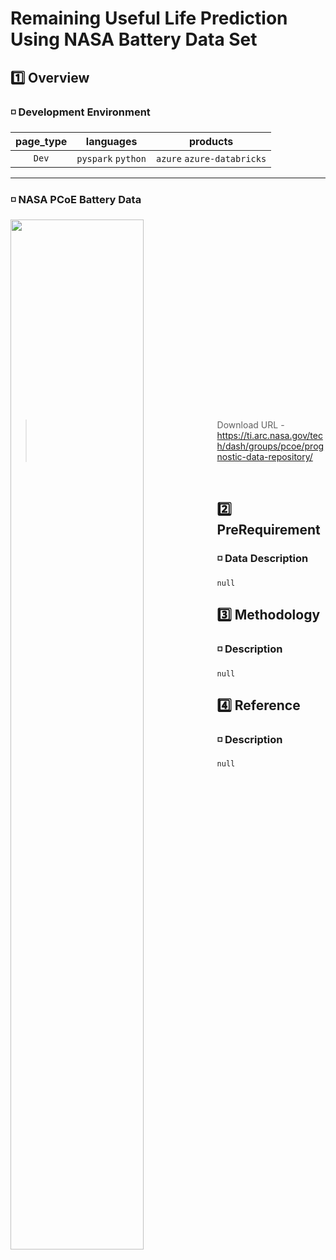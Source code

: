 # Remaining Useful Life Prediction Using NASA Battery Data Set

## 1️⃣ Overview

### ◽ Development Environment
page_type | languages | products
:------:|:------:|:------:
`Dev` |`pyspark` `python`|`azure` `azure-databricks`
---
### ◽ NASA PCoE Battery Data
<img src="https://user-images.githubusercontent.com/88306533/128735382-30fec59a-fcb7-4763-9f89-46c658035fa5.png" width="65%" height="65%" align="left"></img>
<br></br><br></br><br></br><br></br><br></br><br></br><br></br><br></br><br></br>
>Download URL - <https://ti.arc.nasa.gov/tech/dash/groups/pcoe/prognostic-data-repository/>
<br>

## 2️⃣ PreRequirement
### ◽ Data Description
    null

## 3️⃣ Methodology
### ◽ Description
    null

## 4️⃣ Reference
### ◽ Description
    null
